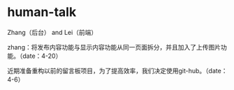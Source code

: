 # human-talk
Zhang（后台） and Lei（前端） 

zhang：将发布内容功能与显示内容功能从同一页面拆分，并且加入了上传图片功能。（date：4-20）

近期准备重构以前的留言板项目，为了提高效率，我们决定使用git-hub。（date：4-6）

